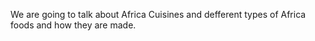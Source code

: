 
We are going to talk about Africa Cuisines and defferent types of Africa foods and how they are made.



